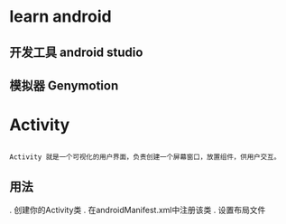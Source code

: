 # learn android
## 开发工具 android studio
## 模拟器 Genymotion 
# Activity
##
	Activity 就是一个可视化的用户界面，负责创建一个屏幕窗口，放置组件，供用户交互。
## 用法
. 创建你的Activity类
. 在androidManifest.xml中注册该类
. 设置布局文件
